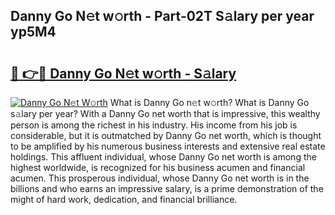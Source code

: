 ## Danny Go N𝚎t w𝚘rth - Part-02T S𝚊lary per year yp5M4

# <h2><a href="http://gc36xxw.nevu.top/?p=Danny+Go">🔗 👉🔴 Danny Go N𝚎t w𝚘rth - S𝚊lary</a></h2>

[![Danny Go N𝚎t W𝚘rth](https://i.imgur.com/Oavwk0R.jpeg)](http://gc36xxw.nevu.top/?p=Danny+Go)
What is Danny Go n𝚎t w𝚘rth? What is Danny Go s𝚊lary per year?
With a Danny Go net worth that is impressive, this wealthy person is among the richest in his industry. His income from his job is considerable, but it is outmatched by Danny Go net worth, which is thought to be amplified by his numerous business interests and extensive real estate holdings. This affluent individual, whose Danny Go net worth is among the highest worldwide, is recognized for his business acumen and financial acumen. This prosperous individual, whose Danny Go net worth is in the billions and who earns an impressive salary, is a prime demonstration of the might of hard work, dedication, and financial brilliance.
